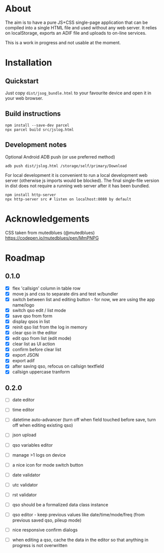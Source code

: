 # About

The aim is to have a pure JS+CSS single-page application that can be compiled into a single
HTML file and used without any web server. It relies on localStorage, exports an ADIF file
and uploads to on-line services.

This is a work in progress and not usable at the moment.

# Installation

## Quickstart

Just copy `dist/jsog_bundle.html` to your favourite device and open it in your web browser.

## Build instructions

```
npm install --save-dev parcel
npx parcel build src/jslog.html
```

## Development notes

Optional Android ADB push (or use preferred method)

```
adb push dist/jslog.html /storage/self/primary/Download
```

For local development it is convenient to run a local development web server (otherwise
js imports would be blocked). The final single-file version in dist does not require a
running web server after it has been bundled.

```
npm install http-server
npx http-server src # listen on localhost:8080 by default
```

# Acknowledgements

CSS taken from mutedblues (@mutedblues)
https://codepen.io/mutedblues/pen/MmPNPG

# Roadmap

## 0.1.0
- [x] flex 'callsign' column in table row
- [x] move js and css to separate dirs and test w/bundler
- [x] switch between list and editing button - for now, we are using the app name/logo
- [x] switch qso edit / list mode
- [x] save qso from form
- [x] display qsos in list
- [x] reinit qso list from the log in memory
- [x] clear qso in the editor
- [x] edit qso from list (edit mode)
- [x] clear list as UI action
- [x] confirm before clear list
- [x] export JSON
- [x] export adif
- [x] after saving qso, refocus on callsign textfield
- [x] callsign uppercase tranform

## 0.2.0

- [ ] date editor
- [ ] time editor
- [ ] datetime auto-advancer (turn off when field touched before save, turn off when editing existing qso)
- [ ] json upload
- [ ] qso variables editor
- [ ] manage >1 logs on device
- [ ] a nice icon for mode switch button
- [ ] date validator
- [ ] utc validator
- [ ] rst validator
- [ ] qso should be a formalized data class instance
- [ ] qso editor - keep previous values like date/time/mode/freq (from previous saved qso, pileup mode)
- [ ] nice responsive confirm dialogs
- [ ] when editing a qso, cache the data in the editor so that anything in progress is not overwritten

